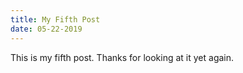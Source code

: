 ```yaml
---
title: My Fifth Post
date: 05-22-2019
---
```


This is my fifth post. Thanks for looking at it yet again.